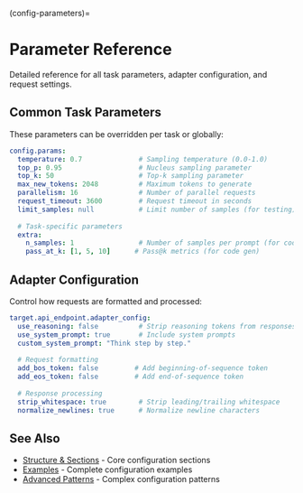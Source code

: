 (config-parameters)=

# Parameter Reference

Detailed reference for all task parameters, adapter configuration, and request settings.

## Common Task Parameters

These parameters can be overridden per task or globally:

```yaml
config.params:
  temperature: 0.7              # Sampling temperature (0.0-1.0)
  top_p: 0.95                   # Nucleus sampling parameter
  top_k: 50                     # Top-k sampling parameter
  max_new_tokens: 2048          # Maximum tokens to generate
  parallelism: 16               # Number of parallel requests
  request_timeout: 3600         # Request timeout in seconds
  limit_samples: null           # Limit number of samples (for testing)
  
  # Task-specific parameters
  extra:
    n_samples: 1                # Number of samples per prompt (for code gen)
    pass_at_k: [1, 5, 10]      # Pass@k metrics (for code gen)
```

## Adapter Configuration

Control how requests are formatted and processed:

```yaml
target.api_endpoint.adapter_config:
  use_reasoning: false          # Strip reasoning tokens from responses
  use_system_prompt: true       # Include system prompts
  custom_system_prompt: "Think step by step."
  
  # Request formatting
  add_bos_token: false         # Add beginning-of-sequence token
  add_eos_token: false         # Add end-of-sequence token
  
  # Response processing
  strip_whitespace: true        # Strip leading/trailing whitespace
  normalize_newlines: true      # Normalize newline characters
```

## See Also

- [Structure & Sections](structure.md) - Core configuration sections
- [Examples](examples.md) - Complete configuration examples
- [Advanced Patterns](advanced.md) - Complex configuration patterns
